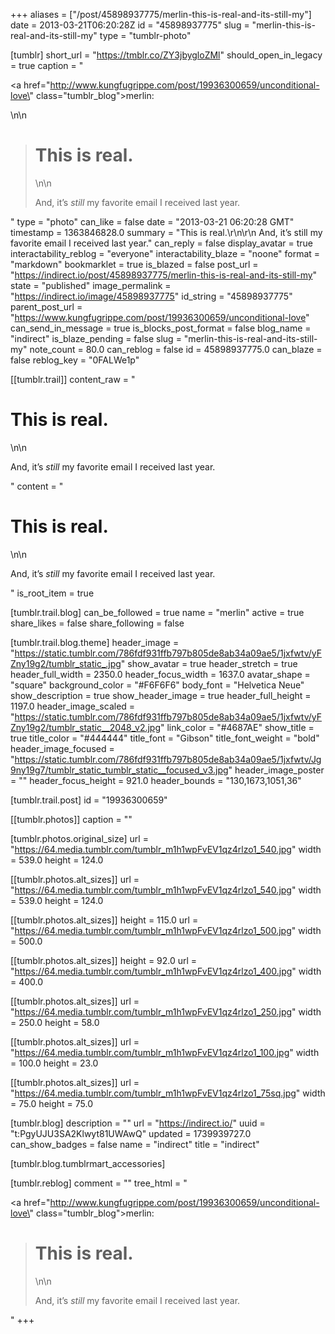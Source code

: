 +++
aliases = ["/post/45898937775/merlin-this-is-real-and-its-still-my"]
date = 2013-03-21T06:20:28Z
id = "45898937775"
slug = "merlin-this-is-real-and-its-still-my"
type = "tumblr-photo"

[tumblr]
short_url = "https://tmblr.co/ZY3jbygloZMl"
should_open_in_legacy = true
caption = "<p><a href=\"http://www.kungfugrippe.com/post/19936300659/unconditional-love\" class=\"tumblr_blog\">merlin</a>:</p>\n\n<blockquote><h1>This is real.</h1>\n\n<p>And, it’s <em>still</em> my favorite email I received last year.</p></blockquote>"
type = "photo"
can_like = false
date = "2013-03-21 06:20:28 GMT"
timestamp = 1363846828.0
summary = "This is real.\r\n\r\n And, it’s still my favorite email I received last year."
can_reply = false
display_avatar = true
interactability_reblog = "everyone"
interactability_blaze = "noone"
format = "markdown"
bookmarklet = true
is_blazed = false
post_url = "https://indirect.io/post/45898937775/merlin-this-is-real-and-its-still-my"
state = "published"
image_permalink = "https://indirect.io/image/45898937775"
id_string = "45898937775"
parent_post_url = "https://www.kungfugrippe.com/post/19936300659/unconditional-love"
can_send_in_message = true
is_blocks_post_format = false
blog_name = "indirect"
is_blaze_pending = false
slug = "merlin-this-is-real-and-its-still-my"
note_count = 80.0
can_reblog = false
id = 45898937775.0
can_blaze = false
reblog_key = "0FALWe1p"

[[tumblr.trail]]
content_raw = "<p><h1>This is real.</h1>\n\n<p>And, it’s <em>still</em> my favorite email I received last year.</p></p>"
content = "<p><h1>This is real.</h1>\n\n<p>And, it&rsquo;s <em>still</em> my favorite email I received last year.</p></p>"
is_root_item = true

[tumblr.trail.blog]
can_be_followed = true
name = "merlin"
active = true
share_likes = false
share_following = false

[tumblr.trail.blog.theme]
header_image = "https://static.tumblr.com/786fdf931ffb797b805de8ab34a09ae5/1jxfwtv/yFZny19g2/tumblr_static_.jpg"
show_avatar = true
header_stretch = true
header_full_width = 2350.0
header_focus_width = 1637.0
avatar_shape = "square"
background_color = "#F6F6F6"
body_font = "Helvetica Neue"
show_description = true
show_header_image = true
header_full_height = 1197.0
header_image_scaled = "https://static.tumblr.com/786fdf931ffb797b805de8ab34a09ae5/1jxfwtv/yFZny19g2/tumblr_static__2048_v2.jpg"
link_color = "#4687AE"
show_title = true
title_color = "#444444"
title_font = "Gibson"
title_font_weight = "bold"
header_image_focused = "https://static.tumblr.com/786fdf931ffb797b805de8ab34a09ae5/1jxfwtv/Jg9ny19g7/tumblr_static_tumblr_static__focused_v3.jpg"
header_image_poster = ""
header_focus_height = 921.0
header_bounds = "130,1673,1051,36"

[tumblr.trail.post]
id = "19936300659"

[[tumblr.photos]]
caption = ""

[tumblr.photos.original_size]
url = "https://64.media.tumblr.com/tumblr_m1h1wpFvEV1qz4rlzo1_540.jpg"
width = 539.0
height = 124.0

[[tumblr.photos.alt_sizes]]
url = "https://64.media.tumblr.com/tumblr_m1h1wpFvEV1qz4rlzo1_540.jpg"
width = 539.0
height = 124.0

[[tumblr.photos.alt_sizes]]
height = 115.0
url = "https://64.media.tumblr.com/tumblr_m1h1wpFvEV1qz4rlzo1_500.jpg"
width = 500.0

[[tumblr.photos.alt_sizes]]
height = 92.0
url = "https://64.media.tumblr.com/tumblr_m1h1wpFvEV1qz4rlzo1_400.jpg"
width = 400.0

[[tumblr.photos.alt_sizes]]
url = "https://64.media.tumblr.com/tumblr_m1h1wpFvEV1qz4rlzo1_250.jpg"
width = 250.0
height = 58.0

[[tumblr.photos.alt_sizes]]
url = "https://64.media.tumblr.com/tumblr_m1h1wpFvEV1qz4rlzo1_100.jpg"
width = 100.0
height = 23.0

[[tumblr.photos.alt_sizes]]
url = "https://64.media.tumblr.com/tumblr_m1h1wpFvEV1qz4rlzo1_75sq.jpg"
width = 75.0
height = 75.0

[tumblr.blog]
description = ""
url = "https://indirect.io/"
uuid = "t:PgyUJU3SA2Klwyt81UWAwQ"
updated = 1739939727.0
can_show_badges = false
name = "indirect"
title = "indirect"

[tumblr.blog.tumblrmart_accessories]

[tumblr.reblog]
comment = ""
tree_html = "<p><a href=\"http://www.kungfugrippe.com/post/19936300659/unconditional-love\" class=\"tumblr_blog\">merlin</a>:</p><blockquote><h1>This is real.</h1>\n\n<p>And, it’s <em>still</em> my favorite email I received last year.</p></blockquote>"
+++
